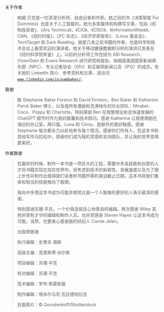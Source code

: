 关于作者

> 帕姆·贝克是一位资深分析师、自由记者和作家。她之前的书《决策智能 For Dummies》也是关于人工智能的。她为多家媒体机构撰写文章，包括《机构投资者》、《Ars Technica》、《CIO》、《CISO》、《InformationWeek》、CNN、《纽约时报》、《PC 杂志》、《经济学家智库》、《Linux 基金会》、TechTarget 和 Dark Reading。她是几本之前书籍的作者，也是科学和技术会议上备受欢迎的演讲者。她关于移动健康数据和分析的演讲已发表在《纽约科学院年鉴》上。以前的分析师工作包括为 ABI Research、VisionGain 和 Evans Research 进行研究和报告。帕姆是美国国家新闻俱乐部（NPC）、专业记者协会（SPJ）和互联网新闻公会（IPG）的成员。有关她的 LinkedIn 简介、参考资料和文章，请访问[`www.linkedin.com/in/pambaker/`](https://www.linkedin.com/in/pambaker/)。

致谢

> 致 Stephanie Baker Forston 和 David Forston，Ben Baker 和 Katherine Poruk Baker 博士，以及我所有激励和充满快乐的孙女团队：Mirabel，Coco，Poppy 和 Charlotte。特别感谢 Ben 在我整理全新且快速发展的 ChatGPT 细节时作为我的智囊和技术顾问。感谢 Katherine 让我使用她在海边的办公室。两只猫，Luna 和 Cinny，是额外的美好触感。感谢 Stephanie 每次都全力以赴地参与每个情况。感谢你们所有人，在这本书和其他写作马拉松中，感谢你们成为我的灵感和支持团队，并让我的世界变得更美好。

作者致谢

> 在最好的时候，制作一本书是一项巨大的工程，需要许多高技能和创意的人才将书籍实现在现实世界中。但考虑到技术的新颖性、发展速度以及为了跟上步伐并制作出值得我们读者的书籍所需的紧迫截止日期，这本书将我们集体和相当的技能推向了极限。
> 
> 我向许多使这本书成为可能并使其比我一个人能做的更好的人表示最深的感谢。
> 
> 特别感谢苏珊·平克，一个价值连城且心地善良的编辑。再次感谢 Wiley 其他非常有才华的编辑和制作人员。也非常感谢 Steven Hayes 让这本书成为可能。当然，也要衷心感谢我的经纪人 Carole Jelen。
> 
> 出版商致谢
> 
> 执行编辑：史蒂夫·海斯
> 
> 高级主编：克里斯蒂·派尔斯
> 
> 项目编辑：苏珊·平克
> 
> 校对编辑：苏珊·平克
> 
> 技术编辑：罗布·希蒙斯基
> 
> 制作编辑：塔米尔马尼·瓦拉德哈拉吉
> 
> 封面图片：© Gorodenkoff/Shutterstock
